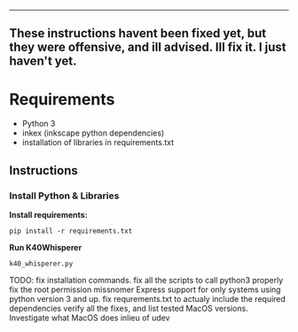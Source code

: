 ------------------------------------------------------------------------------------
These instructions havent been fixed yet, but they were offensive, and ill advised.
Ill fix it. I just haven't yet.
------------------------------------------------------------------------------------

# Requirements

* Python 3
* inkex (inkscape python dependencies) 
* installation of libraries in requirements.txt

## Instructions


### Install Python & Libraries


__Install requirements:__

`pip install -r requirements.txt`

__Run K40Whisperer__

`k40_whisperer.py`


TODO: fix installation commands.
      fix all the scripts to call python3 properly
      fix the root permission missnomer
      Express support for only systems using python version 3 and up.
      fix requrements.txt to actualy include the required dependencies
      verify all the fixes, and list tested MacOS versions.
      Investigate what MacOS does inlieu of udev
      
